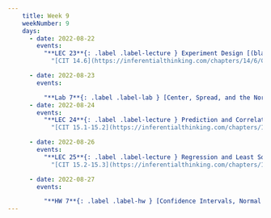 ```yaml
---
    title: Week 9
    weekNumber: 9
    days:
      - date: 2022-08-22
        events:
          "**LEC 23**{: .label .label-lecture } Experiment Design [(blank)](http://datahub.ucsd.edu/user-redirect/git-sync?repo=https://github.com/dsc-courses/dsc10-2022-su&subPath=lectures/lec23/lec23-live.ipynb) [(complete)](http://datahub.ucsd.edu/user-redirect/git-sync?repo=https://github.com/dsc-courses/dsc10-2022-su&subPath=lectures/lec23/lec23.ipynb)":
            "[CIT 14.6](https://inferentialthinking.com/chapters/14/6/Choosing_a_Sample_Size.html)"

      - date: 2022-08-23
        events:

          "**Lab 7**{: .label .label-lab } [Center, Spread, and the Normal Distribution](http://datahub.ucsd.edu/user-redirect/git-sync?repo=https://github.com/dsc-courses/dsc10-2022-su&subPath=labs/lab7/lab7.ipynb)":
      - date: 2022-08-24
        events:
          "**LEC 24**{: .label .label-lecture } Prediction and Correlation [(blank)](http://datahub.ucsd.edu/user-redirect/git-sync?repo=https://github.com/dsc-courses/dsc10-2022-su&subPath=lectures/lec24/lec24-live.ipynb) [(complete)](http://datahub.ucsd.edu/user-redirect/git-sync?repo=https://github.com/dsc-courses/dsc10-2022-su&subPath=lectures/lec24/lec24.ipynb)":
            "[CIT 15.1-15.2](https://inferentialthinking.com/chapters/15/Prediction.html)"

      - date: 2022-08-26
        events:
          "**LEC 25**{: .label .label-lecture } Regression and Least Squares":
            "[CIT 15.2-15.3](https://inferentialthinking.com/chapters/15/2/Regression_Line.html)"

      - date: 2022-08-27
        events:

          "**HW 7**{: .label .label-hw } [Confidence Intervals, Normal Distributions, and the CLT](http://datahub.ucsd.edu/user-redirect/git-sync?repo=https://github.com/dsc-courses/dsc10-2022-su&subPath=homeworks/hw7/hw7.ipynb)":
---
```

